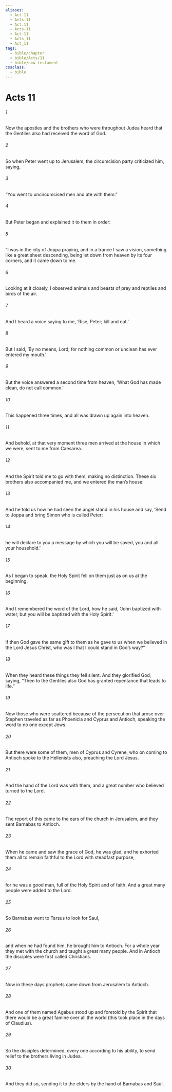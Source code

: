 ```yaml
---
aliases:
  - Act 11
  - Acts.11
  - Act.11
  - Acts-11
  - Act-11
  - Acts_11
  - Act_11
tags:
  - bible/chapter
  - bible/Acts/11
  - bible/new testament
cssclass:
  - bible
---
```


# Acts 11

###### 1
Now the apostles and the brothers who were throughout Judea heard that the Gentiles also had received the word of God.
###### 2
So when Peter went up to Jerusalem, the circumcision party criticized him, saying,
###### 3
“You went to uncircumcised men and ate with them.”
###### 4
But Peter began and explained it to them in order:
###### 5
“I was in the city of Joppa praying, and in a trance I saw a vision, something like a great sheet descending, being let down from heaven by its four corners, and it came down to me.
###### 6
Looking at it closely, I observed animals and beasts of prey and reptiles and birds of the air.
###### 7
And I heard a voice saying to me, ‘Rise, Peter; kill and eat.’
###### 8
But I said, ‘By no means, Lord; for nothing common or unclean has ever entered my mouth.’
###### 9
But the voice answered a second time from heaven, ‘What God has made clean, do not call common.’
###### 10
This happened three times, and all was drawn up again into heaven.
###### 11
And behold, at that very moment three men arrived at the house in which we were, sent to me from Caesarea.
###### 12
And the Spirit told me to go with them, making no distinction. These six brothers also accompanied me, and we entered the man’s house.
###### 13
And he told us how he had seen the angel stand in his house and say, ‘Send to Joppa and bring Simon who is called Peter;
###### 14
he will declare to you a message by which you will be saved, you and all your household.’
###### 15
As I began to speak, the Holy Spirit fell on them just as on us at the beginning.
###### 16
And I remembered the word of the Lord, how he said, ‘John baptized with water, but you will be baptized with the Holy Spirit.’
###### 17
If then God gave the same gift to them as he gave to us when we believed in the Lord Jesus Christ, who was I that I could stand in God’s way?”
###### 18
When they heard these things they fell silent. And they glorified God, saying, “Then to the Gentiles also God has granted repentance that leads to life.”
###### 19
Now those who were scattered because of the persecution that arose over Stephen traveled as far as Phoenicia and Cyprus and Antioch, speaking the word to no one except Jews.
###### 20
But there were some of them, men of Cyprus and Cyrene, who on coming to Antioch spoke to the Hellenists also, preaching the Lord Jesus.
###### 21
And the hand of the Lord was with them, and a great number who believed turned to the Lord.
###### 22
The report of this came to the ears of the church in Jerusalem, and they sent Barnabas to Antioch.
###### 23
When he came and saw the grace of God, he was glad, and he exhorted them all to remain faithful to the Lord with steadfast purpose,
###### 24
for he was a good man, full of the Holy Spirit and of faith. And a great many people were added to the Lord.
###### 25
So Barnabas went to Tarsus to look for Saul,
###### 26
and when he had found him, he brought him to Antioch. For a whole year they met with the church and taught a great many people. And in Antioch the disciples were first called Christians.
###### 27
Now in these days prophets came down from Jerusalem to Antioch.
###### 28
And one of them named Agabus stood up and foretold by the Spirit that there would be a great famine over all the world (this took place in the days of Claudius).
###### 29
So the disciples determined, every one according to his ability, to send relief to the brothers living in Judea.
###### 30
And they did so, sending it to the elders by the hand of Barnabas and Saul.


